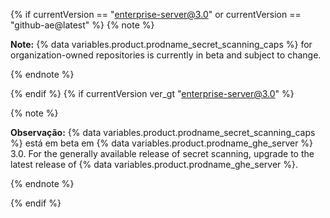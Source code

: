 {% if  currentVersion == "enterprise-server@3.0" or currentVersion == "github-ae@latest" %}
{% note %}

**Note:** {% data variables.product.prodname_secret_scanning_caps %} for organization-owned repositories is currently in beta and subject to change.

{% endnote %}

{% endif %}
{% if currentVersion ver_gt "enterprise-server@3.0" %}

{% note %}

**Observação:** {% data variables.product.prodname_secret_scanning_caps %} está em beta em {% data variables.product.prodname_ghe_server %} 3.0. For the generally available release of secret scanning, upgrade to the latest release of {% data variables.product.prodname_ghe_server %}.


{% endnote %}

{% endif %}
